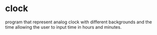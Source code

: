 # clock
program that represent analog clock with different backgrounds and the time allowing the user to input time in hours and minutes.
